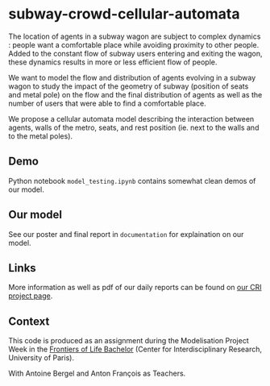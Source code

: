 # subway-crowd-cellular-automata

The location of agents in a subway wagon are subject to complex dynamics : people want a comfortable place while avoiding proximity to other people. Added to the constant flow of subway users entering and exiting the wagon, these dynamics results in more or less efficient flow of people.

We want to model the flow and distribution of agents evolving in a subway wagon to study the impact of the geometry of subway (position of seats and metal pole) on the flow and the final distribution of agents as well as the number of users that were able to find a comfortable place.

We propose a cellular automata model describing the interaction between agents, walls of the metro, seats, and rest position (ie. next to the walls and to the metal poles).

## Demo

Python notebook `model_testing.ipynb` contains somewhat clean demos of our model.

## Our model

See our poster and final report in `documentation` for explaination on our model.

## Links

More information as well as pdf of our daily reports can be found on [our CRI project page](https://projects.cri-paris.org/projects/1ploTJ6e/des).

## Context

This code is produced as an assignment during the Modelisation Project Week in the [Frontiers of Life Bachelor](https://licence.learningplanetinstitute.org/fr) (Center for Interdisciplinary Research, University of Paris).

With Antoine  Bergel and Anton  François as Teachers.

